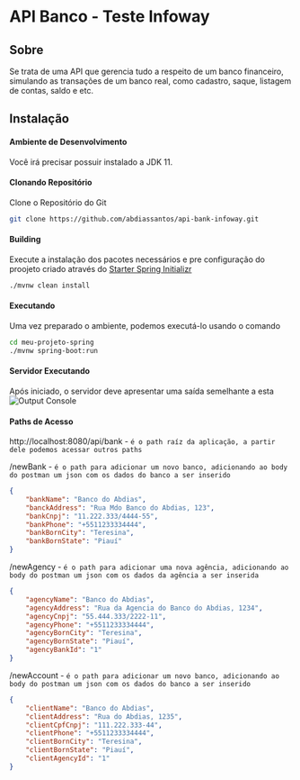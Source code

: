 # API Banco - Teste Infoway

## Sobre
Se trata de uma API que gerencia tudo a respeito de um banco financeiro, simulando as transações de um banco real, como cadastro, saque, listagem de contas, saldo e etc.

## Instalação

#### Ambiente de Desenvolvimento
Você irá precisar possuir instalado a JDK 11.


#### Clonando Repositório
Clone o Repositório do Git

```bash
git clone https://github.com/abdiassantos/api-bank-infoway.git
```


#### Building

Execute a instalação dos pacotes necessários e pre configuração do proojeto criado através do [Starter Spring Initializr](https://start.spring.io)

```bash
./mvnw clean install
```

#### Executando

Uma vez preparado o ambiente, podemos executá-lo usando o comando
 ```bash
 cd meu-projeto-spring
 ./mvnw spring-boot:run
 ```

#### Servidor Executando
Após iniciado, o servidor deve apresentar uma saída semelhante a esta
![Output Console](https://i.imgur.com/76muVmP.png)

#### Paths de Acesso
http://localhost:8080/api/bank - ` é o path raíz da aplicação, a partir dele podemos acessar outros paths `

/newBank - `é o path para adicionar um novo banco, adicionando ao body do postman um json com os dados do banco a ser inserido`
```json
{
    "bankName": "Banco do Abdias",
    "banckAddress": "Rua Mdo Banco do Abdias, 123",
    "bankCnpj": "11.222.333/4444-55",
    "bankPhone": "+5511233334444",
    "bankBornCity": "Teresina",
    "bankBornState": "Piauí"
}
```

/newAgency - `é o path para adicionar uma nova agência, adicionando ao body do postman um json com os dados da agência a ser inserida`
```json
{
    "agencyName": "Banco do Abdias",
    "agencyAddress": "Rua da Agencia do Banco do Abdias, 1234",
    "agencyCnpj": "55.444.333/2222-11",
    "agencyPhone": "+5511233334444",
    "agencyBornCity": "Teresina",
    "agencyBornState": "Piauí",
    "agencyBankId": "1"
}
```

/newAccount - `é o path para adicionar um novo banco, adicionando ao body do postman um json com os dados do banco a ser inserido`
```json
{
    "clientName": "Banco do Abdias",
    "clientAddress": "Rua do Abdias, 1235",
    "clientCpfCnpj": "111.222.333-44",
    "clientPhone": "+5511233334444",
    "clientBornCity": "Teresina",
    "clientBornState": "Piauí",
    "clientAgencyId": "1"
}
```
